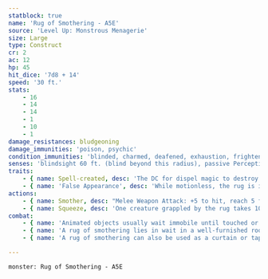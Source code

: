 ```yaml
---
statblock: true
name: 'Rug of Smothering - A5E'
source: 'Level Up: Monstrous Menagerie'
size: Large
type: Construct
cr: 2
ac: 12
hp: 45
hit_dice: '7d8 + 14'
speed: '30 ft.'
stats:
    - 16
    - 14
    - 14
    - 1
    - 10
    - 1
damage_resistances: bludgeoning
damage_immunities: 'poison, psychic'
condition_immunities: 'blinded, charmed, deafened, exhaustion, frightened, paralyzed, petrified, poisoned'
senses: 'blindsight 60 ft. (blind beyond this radius), passive Perception 10'
traits:
    - { name: Spell-created, desc: 'The DC for dispel magic to destroy this creature is 19.' }
    - { name: 'False Appearance', desc: 'While motionless, the rug is indistinguishable from a normal rug.' }
actions:
    - { name: Smother, desc: "Melee Weapon Attack: +5 to hit, reach 5 ft., one Large or smaller creature. Hit: The target is grappled (escape DC 13). Until this grapple ends, the target is restrained and can't breathe. When the rug is dealt damage while it is grappling, it takes half the damage (rounded down) and the other half is dealt to the grappled target. The rug can only have one creature grappled at once." }
    - { name: Squeeze, desc: 'One creature grappled by the rug takes 10 (2d6 + 3) bludgeoning damage.' }
combat:
    - { name: 'Animated objects usually wait immobile until touched or approached, and then attack the closest creature', desc: 'Some follow more complicated routines. Animated objects follow the commands last given them by their creators and show no initiative.' }
    - { name: 'A rug of smothering lies in wait in a well-furnished room', desc: "When a victim steps on or sits on the rug, it rolls up around the victim and squeezes the life out of them. A nearby skeleton might betray the rug's dangerous nature." }
    - { name: 'A rug of smothering can also be used as a curtain or tapestry, in which case it may attack creatures that touch it or merely move within 5 feet', desc: '' }

---
```

```statblock
monster: Rug of Smothering - A5E
```
